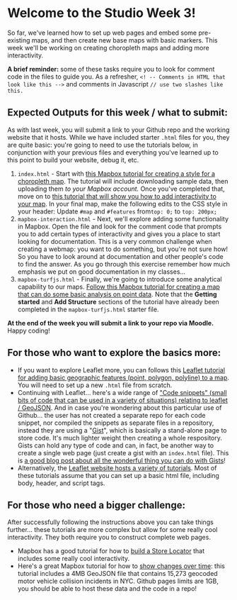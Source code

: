 # Welcome to the Studio Week 3!
So far, we've learned how to set up web pages and embed some pre-existing maps, and then create new base maps with basic markers. This week we'll be working on creating choropleth maps and adding more interactivity.  

**A brief reminder:** some of these tasks require you to look for comment code in the files to guide you. As a refresher, `<! -- Comments in HTML that look like this -->` and comments in Javascript `// use two slashes like this.`

## Expected Outputs for this week / what to submit: 
As with last week, you will submit a link to your Github repo and the working website that it hosts. While we have included starter `.html` files for you, they are quite basic: you're going to need to use the tutorials below, in conjunction with your previous files and everything you've learned up to this point to build your website, debug it, etc.

1. `index.html` - Start with [this Mapbox tutorial for creating a style for a choropleth map](https://docs.mapbox.com/help/tutorials/choropleth-studio-gl-pt-1/). The tutorial will include downloading sample data, then uploading them *to your Mapbox account.* Once you've completed that, move on to [this tutorial that will show you how to add interactivity to your map](https://docs.mapbox.com/help/tutorials/choropleth-studio-gl-pt-2/). In your final map, make the following edits to the CSS style in your header: Update `#map` and `#features` from`top: 0;` to `top: 200px;`
2. `mapbox-interaction.html` - Next, we'll explore adding some functionality in Mapbox. Open the file and look for the comment code that prompts you to add certain types of interactivity and gives you a place to start looking for documentation. This is a very common challenge when creating a webmap: you want to do something, but you're not sure how! So you have to look around at documentation and other people's code to find the answer. As you go through this exercise remember how much emphasis we put on good documentation in my classes...  
3. `mapbox-turfjs.html` - Finally, we're going to introduce some analytical capability to our maps. [Follow this Mapbox tutorial for creating a map that can do some basic analysis on point data](https://docs.mapbox.com/help/tutorials/analysis-with-turf/). Note that the **Getting started** and **Add Structure** sections of the tutorial have already been completed in the `mapbox-turfjs.html` starter file. 

<!--- This exercise was commented out because the tutorial is missing some lines of code. For example, in the attribution, they leave '...' as the parameter. They don't specifically mention that this should be replaced and throws an error if it isn't. 2. `starter-file-2-name-here` - After completing the first exercise in Mapbox, we're going to build a similar map in Leaflet. This is good for getting familiar with different Javascript libraries and getting used to syntax differences between Leaflet and Mapbox (you can also list both Leaflet and Mapbox on your resume!). [Use this Leaflet tutorial to create the interactive choropleth map](https://leafletjs.com/examples/choropleth/). --->

**At the end of the week you will submit a link to your repo via Moodle.** Happy coding!

## For those who want to explore the basics more: 
- If you want to explore Leaflet more, you can follows this [Leaflet tutorial for adding basic geographic features (point, polygon, polyline) to a map](https://github.com/jakobzhao/geog371/tree/master/lectures/lec07). You will need to set up a new `.html` file from scratch.  
- Continuing with Leaflet... here's a wide range of ["Code snippets" (small bits of code that can be used in a variety of situations) relating to leaflet / GeoJSON](https://gist.github.com/geog4046instructor). And in case you're wondering about this particular use of Github... the user has not created a separate repo for each code snippet, nor compiled the snippets as separate files in a repository, instead they are using a "[Gist](https://docs.github.com/en/free-pro-team@latest/github/writing-on-github/creating-gists)", which is basically a stand-alone page to store code. It's much lighter weight then creating a whole respository. Gists can hold any type of code and can, in fact, be another way to create a single web page (just create a gist with an `index.html` file). This is [a good blog post about all the wonderful thing you can do with Gists](https://www.labnol.org/internet/github-gist-tutorial/28499/)!
- Alternatively, the [Leaflet website hosts a variety of tutorials](https://leafletjs.com/examples.html). Most of these tutorials assume that you can set up a basic html file, including body, header, and script tags. 

## For those who need a bigger challenge: 
After successfully following the instructions above you can take things further... these tutorials are more complex but allow for some really cool interactivity. They both require you to construct complete web pages. 
- Mapbox has a good tutorial for how to [build a Store Locator](https://docs.mapbox.com/help/tutorials/building-a-store-locator/) that includes some really cool interactivity.
- Here's a great Mapbox tutorial for how to [show changes over time](https://docs.mapbox.com/help/tutorials/show-changes-over-time/): this tutorial includes a 4MB GeoJSON file that contains 15,273 geocoded motor vehicle collision incidents in NYC. Github pages limits are 1GB, you should be able to host these data and the code in a repo! 
